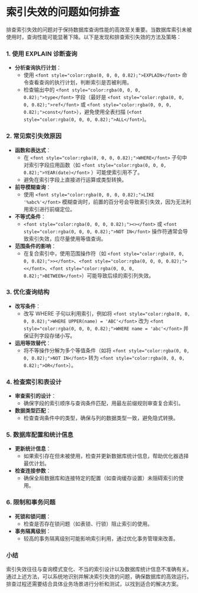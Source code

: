 # 索引失效的问题如何排查

<font style="color:rgba(0, 0, 0, 0.82);">排查索引失效的问题对于保持数据库查询性能的高效至关重要。当数据库索引未被使用时，查询性能可能显著下降。以下是发现和排查索引失效的方法及策略：</font>

### <font style="color:rgba(0, 0, 0, 0.82);">1. 使用 EXPLAIN 诊断查询</font>
+ **<font style="color:rgba(0, 0, 0, 0.82);">分析查询执行计划</font>**<font style="color:rgba(0, 0, 0, 0.82);">：</font>
    - <font style="color:rgba(0, 0, 0, 0.82);">使用</font><font style="color:rgba(0, 0, 0, 0.82);"> </font>`<font style="color:rgba(0, 0, 0, 0.82);">EXPLAIN</font>`<font style="color:rgba(0, 0, 0, 0.82);"> </font><font style="color:rgba(0, 0, 0, 0.82);">命令查看查询的执行计划，判断索引是否被利用。</font>
    - <font style="color:rgba(0, 0, 0, 0.82);">检查输出中的</font><font style="color:rgba(0, 0, 0, 0.82);"> </font>`<font style="color:rgba(0, 0, 0, 0.82);">type</font>`<font style="color:rgba(0, 0, 0, 0.82);"> </font><font style="color:rgba(0, 0, 0, 0.82);">字段（最好是</font><font style="color:rgba(0, 0, 0, 0.82);"> </font>`<font style="color:rgba(0, 0, 0, 0.82);">ref</font>`<font style="color:rgba(0, 0, 0, 0.82);"> </font><font style="color:rgba(0, 0, 0, 0.82);">或</font><font style="color:rgba(0, 0, 0, 0.82);"> </font>`<font style="color:rgba(0, 0, 0, 0.82);">const</font>`<font style="color:rgba(0, 0, 0, 0.82);">），避免使用全表扫描 (</font>`<font style="color:rgba(0, 0, 0, 0.82);">ALL</font>`<font style="color:rgba(0, 0, 0, 0.82);">)。</font>

### <font style="color:rgba(0, 0, 0, 0.82);">2. 常见索引失效原因</font>
+ **<font style="color:rgba(0, 0, 0, 0.82);">函数和表达式</font>**<font style="color:rgba(0, 0, 0, 0.82);">：</font>
    - <font style="color:rgba(0, 0, 0, 0.82);">在</font><font style="color:rgba(0, 0, 0, 0.82);"> </font>`<font style="color:rgba(0, 0, 0, 0.82);">WHERE</font>`<font style="color:rgba(0, 0, 0, 0.82);"> </font><font style="color:rgba(0, 0, 0, 0.82);">子句中对索引字段应用函数（如</font><font style="color:rgba(0, 0, 0, 0.82);"> </font>`<font style="color:rgba(0, 0, 0, 0.82);">YEAR(date)</font>`<font style="color:rgba(0, 0, 0, 0.82);"> </font><font style="color:rgba(0, 0, 0, 0.82);">）可能使索引用不了。</font>
    - <font style="color:rgba(0, 0, 0, 0.82);">避免在索引字段上直接进行运算或类型转换。</font>
+ **<font style="color:rgba(0, 0, 0, 0.82);">前导模糊查询</font>**<font style="color:rgba(0, 0, 0, 0.82);">：</font>
    - <font style="color:rgba(0, 0, 0, 0.82);">使用</font><font style="color:rgba(0, 0, 0, 0.82);"> </font>`<font style="color:rgba(0, 0, 0, 0.82);">LIKE '%abc%'</font>`<font style="color:rgba(0, 0, 0, 0.82);"> </font><font style="color:rgba(0, 0, 0, 0.82);">模糊查询时，前置的百分号会导致索引失效，因为无法利用索引进行前缀定位。</font>
+ **<font style="color:rgba(0, 0, 0, 0.82);">不等式条件</font>**<font style="color:rgba(0, 0, 0, 0.82);">：</font>
    - `<font style="color:rgba(0, 0, 0, 0.82);"><></font>`<font style="color:rgba(0, 0, 0, 0.82);"> </font><font style="color:rgba(0, 0, 0, 0.82);">或</font><font style="color:rgba(0, 0, 0, 0.82);"> </font>`<font style="color:rgba(0, 0, 0, 0.82);">NOT IN</font>`<font style="color:rgba(0, 0, 0, 0.82);"> </font><font style="color:rgba(0, 0, 0, 0.82);">操作符通常会导致索引失效，应尽量使用等值查询。</font>
+ **<font style="color:rgba(0, 0, 0, 0.82);">范围条件的影响</font>**<font style="color:rgba(0, 0, 0, 0.82);">：</font>
    - <font style="color:rgba(0, 0, 0, 0.82);">在复合索引中，使用范围操作符（如</font><font style="color:rgba(0, 0, 0, 0.82);"> </font>`<font style="color:rgba(0, 0, 0, 0.82);">></font>`<font style="color:rgba(0, 0, 0, 0.82);">、</font>`<font style="color:rgba(0, 0, 0, 0.82);"><</font>`<font style="color:rgba(0, 0, 0, 0.82);">、</font>`<font style="color:rgba(0, 0, 0, 0.82);">BETWEEN</font>`<font style="color:rgba(0, 0, 0, 0.82);">）可能导致后续的索引列失效。</font>

### <font style="color:rgba(0, 0, 0, 0.82);">3. 优化查询结构</font>
+ **<font style="color:rgba(0, 0, 0, 0.82);">改写条件</font>**<font style="color:rgba(0, 0, 0, 0.82);">：</font>
    - <font style="color:rgba(0, 0, 0, 0.82);">改写 WHERE 子句以利用索引，例如将</font><font style="color:rgba(0, 0, 0, 0.82);"> </font>`<font style="color:rgba(0, 0, 0, 0.82);">WHERE UPPER(name) = 'ABC'</font>`<font style="color:rgba(0, 0, 0, 0.82);"> </font><font style="color:rgba(0, 0, 0, 0.82);">改为</font><font style="color:rgba(0, 0, 0, 0.82);"> </font>`<font style="color:rgba(0, 0, 0, 0.82);">WHERE name = 'abc'</font>`<font style="color:rgba(0, 0, 0, 0.82);"> </font><font style="color:rgba(0, 0, 0, 0.82);">并保证列字段存储小写。</font>
+ **<font style="color:rgba(0, 0, 0, 0.82);">运用等效替代</font>**<font style="color:rgba(0, 0, 0, 0.82);">：</font>
    - <font style="color:rgba(0, 0, 0, 0.82);">将不等操作分解为多个等值条件（如将</font><font style="color:rgba(0, 0, 0, 0.82);"> </font>`<font style="color:rgba(0, 0, 0, 0.82);">NOT IN</font>`<font style="color:rgba(0, 0, 0, 0.82);"> </font><font style="color:rgba(0, 0, 0, 0.82);">转为</font><font style="color:rgba(0, 0, 0, 0.82);"> </font>`<font style="color:rgba(0, 0, 0, 0.82);">OR</font>`<font style="color:rgba(0, 0, 0, 0.82);">）。</font>

### <font style="color:rgba(0, 0, 0, 0.82);">4. 检查索引和表设计</font>
+ **<font style="color:rgba(0, 0, 0, 0.82);">审查索引的设计</font>**<font style="color:rgba(0, 0, 0, 0.82);">：</font>
    - <font style="color:rgba(0, 0, 0, 0.82);">确保字段的索引顺序与查询条件匹配，用最左前缀规则审查复合索引。</font>
+ **<font style="color:rgba(0, 0, 0, 0.82);">数据类型匹配</font>**<font style="color:rgba(0, 0, 0, 0.82);">：</font>
    - <font style="color:rgba(0, 0, 0, 0.82);">检查查询条件中的类型，确保与列的数据类型一致，避免隐式转换。</font>

### <font style="color:rgba(0, 0, 0, 0.82);">5. 数据库配置和统计信息</font>
+ **<font style="color:rgba(0, 0, 0, 0.82);">更新统计信息</font>**<font style="color:rgba(0, 0, 0, 0.82);">：</font>
    - <font style="color:rgba(0, 0, 0, 0.82);">如果索引存在但未被使用，检查并更新数据库统计信息，帮助优化器选择最优计划。</font>
+ **<font style="color:rgba(0, 0, 0, 0.82);">检查连接参数</font>**<font style="color:rgba(0, 0, 0, 0.82);">：</font>
    - <font style="color:rgba(0, 0, 0, 0.82);">确保全局数据库和连接特定的配置（如查询缓存设置）未阻碍索引的使用。</font>

### <font style="color:rgba(0, 0, 0, 0.82);">6. 限制和事务问题</font>
+ **<font style="color:rgba(0, 0, 0, 0.82);">死锁和锁问题</font>**<font style="color:rgba(0, 0, 0, 0.82);">：</font>
    - <font style="color:rgba(0, 0, 0, 0.82);">检查是否存在锁问题（如表锁、行锁）阻止索引的使用。</font>
+ **<font style="color:rgba(0, 0, 0, 0.82);">事务隔离级别</font>**<font style="color:rgba(0, 0, 0, 0.82);">：</font>
    - <font style="color:rgba(0, 0, 0, 0.82);">较高的事务隔离级别可能影响索引利用，通过优化事务管理来改善。</font>

### <font style="color:rgba(0, 0, 0, 0.82);">小结</font>
<font style="color:rgba(0, 0, 0, 0.82);">索引失效往往与查询模式变化、不当的索引设计以及数据库统计信息不准确有关。通过上述方法，可以系统地识别并解决索引失效的问题，确保数据库的高效运行。排查过程还需要结合具体业务场景进行分析和测试，以找到适合的解决方案。</font>


